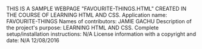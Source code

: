 THIS  IS A SAMPLE WEBPAGE "FAVOURITE-THINGS.HTML" CREATED IN THE COURSE OF LEARNING HTML AND CSS.
Application name: FAVOURITE-THINGS
Names of contributors: JAMIE GACHU
Description of the project's purpose: LEARNING HTML AND CSS.
Complete setup/installation instructions: N/A
License information with a copyright and date: N/A 12/08/2016
